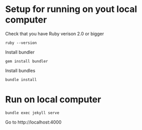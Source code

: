 # Setup for running on yout local computer #
Check that you have Ruby verison 2.0 or bigger 
    
    ruby --version

Install bundler
    
    gem install bundler

Install bundles

    bundle install

# Run on local computer
    bundle exec jekyll serve

Go to http://localhost:4000
